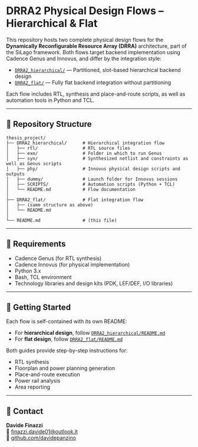 # DRRA2 Physical Design Flows – Hierarchical & Flat

This repository hosts two complete physical design flows for the **Dynamically Reconfigurable Resource Array (DRRA)** architecture, part of the SiLago framework. Both flows target backend implementation using Cadence Genus and Innovus, and differ by the integration style:

- [`DRRA2_hierarchical/`](./DRRA2_hierarchical) — Partitioned, slot-based hierarchical backend design
- [`DRRA2_flat/`](./DRRA2_flat) — Fully flat backend integration without partitioning

Each flow includes RTL, synthesis and place-and-route scripts, as well as automation tools in Python and TCL.

---

## 📁 Repository Structure

```
thesis_project/
├── DRRA2_hierarchical/      # Hierarchical integration flow
│   ├── rtl/                 # RTL source files
│   ├── exe/                 # Folder in which to run Genus
│   ├── syn/                 # Synthesized netlist and constraints as well as Genus scripts
│   ├── phy/                 # Innovus physical design scripts and outputs
│   ├── dummy/               # Launch folder for Innovus sessions
│   ├── SCRIPTS/             # Automation scripts (Python + TCL)
│   └── README.md            # Flow documentation
│
├── DRRA2_flat/              # Flat integration flow
│   ├── (same structure as above)
│   └── README.md
│
└── README.md                # (this file)
```

---

## 🔧 Requirements

- Cadence Genus (for RTL synthesis)
- Cadence Innovus (for physical implementation)
- Python 3.x
- Bash, TCL environment
- Technology libraries and design kits (PDK, LEF/DEF, I/O libraries)

---

## 📘 Getting Started

Each flow is self-contained with its own README:
- For **hierarchical design**, follow [`DRRA2_hierarchical/README.md`](./DRRA2_hierarchical/README.md)
- For **flat design**, follow [`DRRA2_flat/README.md`](./DRRA2_flat/README.md)

Both guides provide step-by-step instructions for:
- RTL synthesis
- Floorplan and power planning generation
- Place-and-route execution
- Power rail analysis
- Area reporting

---


## 📩 Contact

**Davide Finazzi**  
📧 finazzi.davide01@outlook.it  
🔗 [github.com/davidepanzino](https://github.com/davidepanzino)
